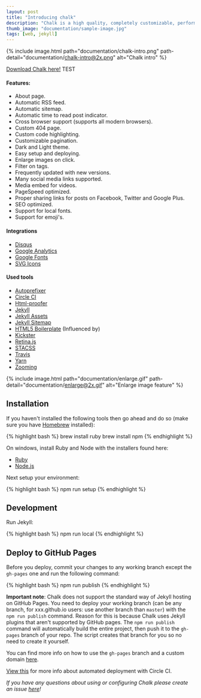 ```yaml
---
layout: post
title: "Introducing chalk"
description: "Chalk is a high quality, completely customizable, performant and 100% free blog template for Jekyll."
thumb_image: "documentation/sample-image.jpg"
tags: [web, jekyll]
---
```


{% include image.html path="documentation/chalk-intro.png" path-detail="documentation/chalk-intro@2x.png" alt="Chalk intro" %}

[Download Chalk here!](https://github.com/nielsenramon/chalk)
TEST
#### Features:
  - About page.
  - Automatic RSS feed.
  - Automatic sitemap.
  - Automatic time to read post indicator.
  - Cross browser support (supports all modern browsers).
  - Custom 404 page.
  - Custom code highlighting.
  - Customizable pagination.
  - Dark and Light theme.
  - Easy setup and deploying.
  - Enlarge images on click.
  - Filter on tags.
  - Frequently updated with new versions.
  - Many social media links supported.
  - Media embed for videos.
  - PageSpeed optimized.
  - Proper sharing links for posts on Facebook, Twitter and Google Plus.
  - SEO optimized.
  - Support for local fonts.
  - Support for emoji's.

#### Integrations
  - [Disqus](https://disqus.com/)
  - [Google Analytics](https://analytics.google.com/analytics/web/)
  - [Google Fonts](https://fonts.google.com/)
  - [SVG Icons](https://icomoon.io/)

#### Used tools
  - [Autoprefixer](https://github.com/postcss/autoprefixer)
  - [Circle CI](https://circleci.com/)
  - [Html-proofer](https://github.com/gjtorikian/html-proofer)
  - [Jekyll](https://jekyllrb.com/)
  - [Jekyll Assets](https://github.com/jekyll/jekyll-assets)
  - [Jekyll Sitemap](https://github.com/jekyll/jekyll-sitemap)
  - [HTML5 Boilerplate](https://html5boilerplate.com/) (Influenced by)
  - [Kickster](https://kickster.nielsenramon.com/)
  - [Retina.js](https://imulus.github.io/retinajs/)
  - [STACSS](https://stacss.nielsenramon.com/)
  - [Travis](https://travis-ci.org/)
  - [Yarn](https://yarnpkg.com)
  - [Zooming](https://github.com/kingdido999/zooming/)

{% include image.html path="documentation/enlarge.gif" path-detail="documentation/enlarge@2x.gif" alt="Enlarge image feature" %}

## Installation

If you haven't installed the following tools then go ahead and do so (make sure you have [Homebrew](https://brew.sh/) installed):

{% highlight bash %}
brew install ruby
brew install npm
{% endhighlight %}

On windows, install Ruby and Node with the installers found here:

  - [Ruby](https://rubyinstaller.org/)
  - [Node.js](https://nodejs.org/en/download/)

Next setup your environment:

{% highlight bash %}
npm run setup
{% endhighlight %}

## Development

Run Jekyll:

{% highlight bash %}
npm run local
{% endhighlight %}

## Deploy to GitHub Pages

Before you deploy, commit your changes to any working branch except the `gh-pages` one and run the following command:

{% highlight bash %}
npm run publish
{% endhighlight %}

**Important note**: Chalk does not support the standard way of Jekyll hosting on GitHub Pages. You need to deploy your working branch (can be any branch, for xxx.github.io users: use another branch than `master`) with the `npm run publish` command. Reason for this is because Chalk uses Jekyll plugins that aren't supported by GitHub pages. The `npm run publish` command will automatically build the entire project, then push it to the `gh-pages` branch of your repo. The script creates that branch for you so no need to create it yourself.

You can find more info on how to use the `gh-pages` branch and a custom domain [here](https://help.github.com/articles/quick-start-setting-up-a-custom-domain/).

[View this](https://github.com/nielsenramon/kickster#automated-deployment-with-circle-ci) for more info about automated deployment with Circle CI.

_If you have any questions about using or configuring Chalk please create an issue <a href="" title="here" rel="noreferrer noopener" target="_blank">here</a>!_
